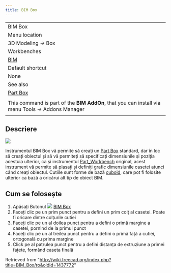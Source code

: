 ```yaml
---
title: BIM Box
---
```


|                                                                                                 |
| ----------------------------------------------------------------------------------------------- |
| BIM Box                                                                                         |
| Menu location                                                                                   |
| 3D Modeling -> Box                                                                              |
| Workbenches                                                                                     |
| [BIM](/BIM_Workbench "BIM Workbench")                                                           |
| Default shortcut                                                                                |
| None                                                                                            |
| See also                                                                                        |
| [Part Box](/Part_Box "Part Box")                                                                |
|                                                                                                 |
| This command is part of the **BIM AddOn**, that you can install via menu Tools → Addons Manager |
|                                                                                                 |

## Descriere

![](/images/BIM_box_screenshot.png)

Instrumentul BIM Box vă permite să creați un [Part Box](/Part_Box "Part Box") standard, dar în loc să creați obiectul și să vă permiteți să specificați dimensiunile și poziția acestuia ulterior, ca și instrumentul [Part_Workbench](/Part_Workbench "Part Workbench") original, acest instrument vă permite să plasați și definiți grafic dimensiunile casetei atunci când creați obiectul. Cutiile sunt forme de bază [cuboid](https://en.wikipedia.org/wiki/Cuboid), care pot fi folosite ulterior ca bază a oricărui alt tip de obiect BIM.

## Cum se folosește

1. Apăsați Butonul ![](/images/BIM_Box.png) [BIM Box](/BIM_Box "BIM Box")
2. Faceți clic pe un prim punct pentru a defini un prim colț al casetei. Poate fi oricare dintre colțurile cutiei
3. Faceți clic pe un al doilea punct pentru a defini o primă margine a casetei, pornind de la primul punct
4. Faceți clic pe un al treilea punct pentru a defini o primă față a cutiei, ortogonală cu prima margine
5. Click pe al patrulea punct pentru a defini distanța de extruziune a primei fațete, formând caseta finală

Retrieved from "<http://wiki.freecad.org/index.php?title=BIM_Box/ro&oldid=1437772>"
